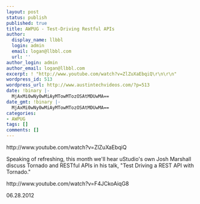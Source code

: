 ```yaml
---
layout: post
status: publish
published: true
title: AWPUG - Test-Driving Restful APIs
author:
  display_name: llbbl
  login: admin
  email: logan@llbbl.com
  url: ''
author_login: admin
author_email: logan@llbbl.com
excerpt: ! "http://www.youtube.com/watch?v=ZlZuXaEbqiQ\r\n\r\n"
wordpress_id: 513
wordpress_url: http://www.austintechvideos.com/?p=513
date: !binary |-
  MjAxMi0wNy0wMiAyMTowMTozOSAtMDUwMA==
date_gmt: !binary |-
  MjAxMi0wNy0wMiAyMTowMTozOSAtMDUwMA==
categories:
- AWPUG
tags: []
comments: []
---
```

<p>http://www.youtube.com/watch?v=ZlZuXaEbqiQ</p>
<p><a id="more"></a><a id="more-513"></a></p>
<p>Speaking of refreshing, this month we'll hear uStudio's own Josh Marshall discuss Tornado and RESTful APIs in his talk, "Test Driving a REST API with Tornado."</p>
<p>http://www.youtube.com/watch?v=F4JCkoAiqG8</p>
<p>06.28.2012</p>
